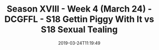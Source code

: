 ---
title: Season XVIII - Week 4 (March 24) - DCGFFL - S18 Gettin Piggy With It vs S18
  Sexual Tealing
teams-score:
- team: _teams/pink.md
  score: 46
- team: _teams/s18-teal.md
  score: 21
mvp: Jim Roll (Pink), Ethan Gramstad (Teal)
game-ball: ''
season: 18
week: 4
date: '2019-03-24T11:19:49'
pageid: season-xviii-march-24-week-4-6916-vs-6907
---